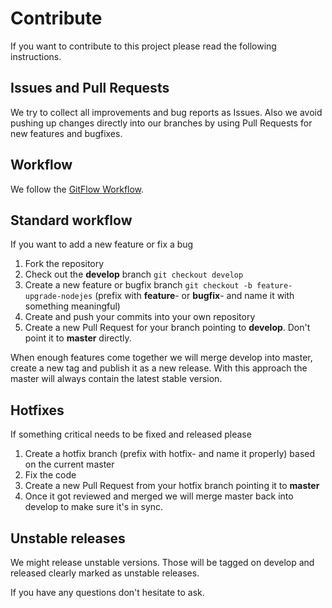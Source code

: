 # Contribute

If you want to contribute to this project please read the following instructions.

## Issues and Pull Requests

We try to collect all improvements and bug reports as Issues. Also we avoid pushing up changes directly into our branches by using Pull Requests for new features and bugfixes.

## Workflow

We follow the [GitFlow Workflow](https://www.atlassian.com/git/tutorials/comparing-workflows/gitflow-workflow).

## Standard workflow

If you want to add a new feature or fix a bug

1. Fork the repository
2. Check out the **develop** branch `git checkout develop` 
3. Create a new feature or bugfix branch `git checkout -b feature-upgrade-nodejes` (prefix with **feature**- or **bugfix**- and name it with something meaningful)
4. Create and push your commits into your own repository
5. Create a new Pull Request for your branch pointing to **develop**. Don't point it to **master** directly.

When enough features come together we will merge develop into master, create a new tag and publish it as a new release. With this approach the master will always contain the latest stable version.

## Hotfixes

If something critical needs to be fixed and released please 

1. Create a hotfix branch (prefix with hotfix- and name it properly) based on the current master
2. Fix the code
3. Create a new Pull Request from your hotfix branch pointing it to **master**
4. Once it got reviewed and merged we will merge master back into develop to make sure it's in sync.

## Unstable releases

We might release unstable versions. Those will be tagged on develop and released clearly marked as unstable releases.

If you have any questions don't hesitate to ask.